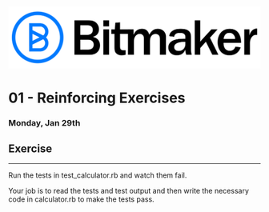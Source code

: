 ![Bitmaker](https://github.com/johncarlolopez/bitmaker-reference/blob/master/bitmakerlogo.svg)
# 01 - Reinforcing Exercises
### Monday, Jan 29th

## Exercise
___
Run the tests in test_calculator.rb and watch them fail.

Your job is to read the tests and test output and then write the necessary code in calculator.rb to make the tests pass.
